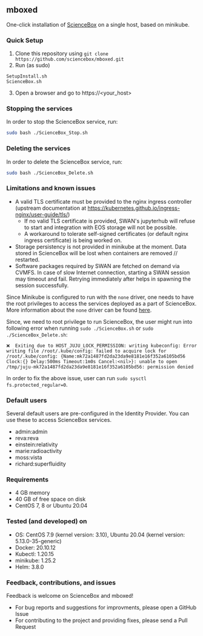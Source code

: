 ## mboxed

One-click installation of [ScienceBox](https://github.com/sciencebox/sciencebox) on a single host, based on minikube.


### Quick Setup
1. Clone this repository using `git clone https://github.com/sciencebox/mboxed.git`
2. Run (as sudo)
  ```
  SetupInstall.sh
  ScienceBox.sh
  ```
3. Open a browser and go to https://<your_host>


### Stopping the services

In order to stop the ScienceBox service, run:

```bash
sudo bash ./ScienceBox_Stop.sh
```

### Deleting the services

In order to delete the ScienceBox service, run:

```bash
sudo bash ./ScienceBox_Delete.sh
```

### Limitations and known issues
- A valid TLS certificate must be provided to the nginx ingress controller (upstream documentation at https://kubernetes.github.io/ingress-nginx/user-guide/tls/)
  - If no valid TLS certificate is provided, SWAN's jupyterhub will refuse to start and integration with EOS storage will not be possible.
  - A workaround to tolerate self-signed certificates (or default nginx ingress certificate) is being worked on.
- Storage persistency is not provided in minikube at the moment. Data stored in ScienceBox will be lost when containers are removed // restarted.
- Software packages required by SWAN are fetched on demand via CVMFS. In case of slow Internet connection, starting a SWAN session may timeout and fail. Retrying immediately after helps in spawning the session successfully.

Since Minikube is configured to run with the `none` driver, one needs to have the root privileges to access the services deployed as a part of ScienceBox. More information about the `none` driver can be found [here](https://minikube.sigs.k8s.io/docs/drivers/none/).

Since, we need to root privilege to run ScienceBox, the user might run into following error when running `sudo ./ScienceBox.sh` or `sudo ./ScienceBox_Delete.sh`:

```
❌  Exiting due to HOST_JUJU_LOCK_PERMISSION: writing kubeconfig: Error writing file /root/.kube/config: failed to acquire lock for /root/.kube/config: {Name:mk72a1487fd2da23da9e8181e16f352a6105bd56 Clock:{} Delay:500ms Timeout:1m0s Cancel:<nil>}: unable to open /tmp/juju-mk72a1487fd2da23da9e8181e16f352a6105bd56: permission denied
```

In order to fix the above issue, user can run `sudo sysctl fs.protected_regular=0`. 

### Default users
Several default users are pre-configured in the Identity Provider. You can use these to access ScienceBox services.
- admin:admin
- reva:reva
- einstein:relativity
- marie:radioactivity
- moss:vista
- richard:superfluidity


### Requirements
- 4 GB memory
- 40 GB of free space on disk
- CentOS 7, 8 or Ubuntu 20.04


### Tested (and developed) on
- OS: CentOS 7.9 (kernel version: 3.10), Ubuntu 20.04 (kernel version: 5.13.0-35-generic)
- Docker: 20.10.12
- Kubectl: 1.20.15
- minikube: 1.25.2
- Helm: 3.8.0


### Feedback, contributions, and issues
Feedback is welcome on ScienceBox and mboxed!
- For bug reports and suggestions for improvments, please open a GitHub Issue
- For contributing to the project and providing fixes, please send a Pull Request
